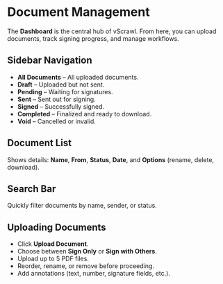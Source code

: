 # Document Management

The **Dashboard** is the central hub of vScrawl. From here, you can upload documents, track signing progress, and manage workflows.

## Sidebar Navigation
- **All Documents** – All uploaded documents.  
- **Draft** – Uploaded but not sent.  
- **Pending** – Waiting for signatures.  
- **Sent** – Sent out for signing.  
- **Signed** – Successfully signed.  
- **Completed** – Finalized and ready to download.  
- **Void** – Cancelled or invalid.

## Document List
Shows details: **Name**, **From**, **Status**, **Date**, and **Options** (rename, delete, download).

## Search Bar
Quickly filter documents by name, sender, or status.

## Uploading Documents
- Click **Upload Document**.  
- Choose between **Sign Only** or **Sign with Others**.  
- Upload up to 5 PDF files.  
- Reorder, rename, or remove before proceeding.  
- Add annotations (text, number, signature fields, etc.).  
